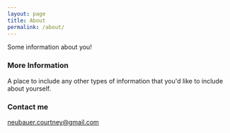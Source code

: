 ```yaml
---
layout: page
title: About
permalink: /about/
---
```


Some information about you!

### More Information

A place to include any other types of information that you'd like to include about yourself.

### Contact me

[neubauer.courtney@gmail.com](mailto:neubauer.courtney@gmail.com)
